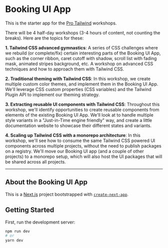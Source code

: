# Booking UI App

This is the starter app for the [Pro Tailwind](https://protailwind.com) workshops.

There will be 4 half-day workshops (3-4 hours of content, not counting the breaks). Here are the topics for these:

**1. Tailwind CSS advanced gymnastics**: A series of CSS challenges where we rebuild (or complete/fix) certain interesting parts of the Booking UI App, such as the corner ribbon, caret cutoff with shadow, scroll list with fading mask, animated stripes background, etc. A workshop on advanced CSS techniques and how to approach them with Tailwind CSS.

**2. Traditional theming with Tailwind CSS**: In this workshop, we create multiple custom color themes, and implement them in the Booking UI App. We'll leverage CSS custom properties (CSS variables) and the Tailwind Plugin API to implement our theming strategy.

**3. Extracting reusable UI components with Tailwind CSS**: Throughout this workshop, we'll identify opportunities to create reusable components from elements of the existing Booking UI App. We'll look at to handle multiple style variants in a "Just-in-Time engine friendly" way, and create a little documentation website to showcase their different states and variants.

**4. Scaling up Tailwind CSS with a monorepo architecture**: In this workshop, we'll see how to consume the same Tailwind CSS powered UI components across multiple projects, without the need to publish packages on a registry. We'll move our Booking UI app (and a couple of other projects) to a monorepo setup, which will also host the UI packages that will be shared across all projects.

---

## About the Booking UI App

This is a [Next.js](https://nextjs.org/) project bootstrapped with [`create-next-app`](https://github.com/vercel/next.js/tree/canary/packages/create-next-app).

## Getting Started

First, run the development server:

```bash
npm run dev
# or
yarn dev
```
